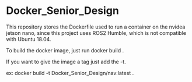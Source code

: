 # Docker_Senior_Design

This repository stores the Dockerfile used to run a container
on the nvidea jetson nano, since this project uses ROS2 Humble, which is not compatible with Ubuntu 18.04.

To build the docker image, just run docker build .

If you want to give the image a tag just add the -t.

ex: docker build -t Docker_Senior_Design/nav:latest .
